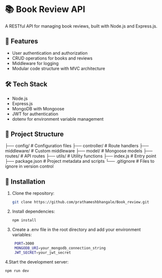 # 📚 Book Review API

A RESTful API for managing book reviews, built with Node.js and Express.js.

## 🚀 Features

- User authentication and authorization
- CRUD operations for books and reviews
- Middleware for logging
- Modular code structure with MVC architecture

## 🛠️ Tech Stack

- Node.js
- Express.js
- MongoDB with Mongoose
- JWT for authentication
- dotenv for environment variable management

## 📁 Project Structure
├── config/ # Configuration files
├── controller/ # Route handlers
├── middleware/ # Custom middleware
├── model/ # Mongoose models
├── routes/ # API routes
├── utils/ # Utility functions
├── index.js # Entry point
├── package.json # Project metadata and scripts
└── .gitignore # Files to ignore in version control


## 🔧 Installation

1. Clone the repository:
   ```bash
   git clone https://github.com/prathameshbhangale/Book_review.git
   ```
2. Install dependencies:
   ```bash
   npm install
   ```
3. Create a .env file in the root directory and add your environment variables:
   ```bash
    PORT=3000
    MONGODB_URI=your_mongodb_connection_string
    JWT_SECRET=your_jwt_secret
   ```
4.Start the development server:
  ```bash
  npm run dev
  ```
